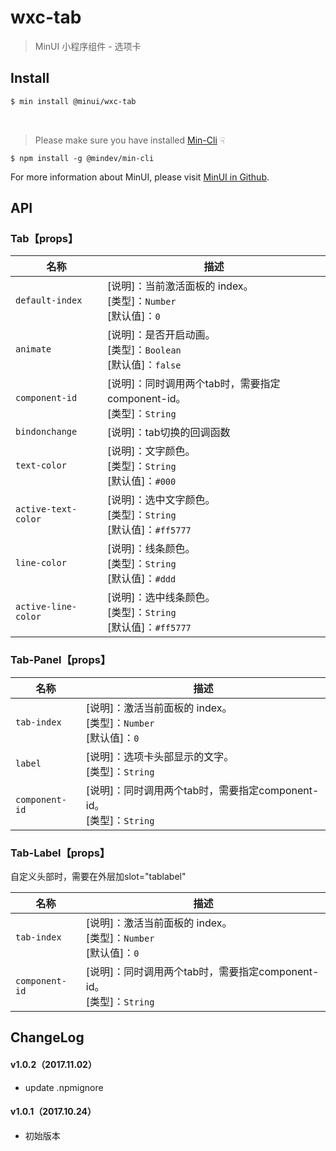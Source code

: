 # wxc-tab

> MinUI 小程序组件 - 选项卡

## Install

``` bash
$ min install @minui/wxc-tab
```

<br/>

> Please make sure you have installed [Min-Cli](https://github.com/meili/min-cli) ☟

```
$ npm install -g @mindev/min-cli
```

For more information about MinUI, please visit [MinUI in Github](https://github.com/meili/minui).

## API

### Tab【props】

| 名称                  | 描述                         |
|----------------------|------------------------------|
|`default-index`             | [说明]：当前激活面板的 index。<br>[类型]：`Number`<br>[默认值]：`0`
|`animate`                   | [说明]：是否开启动画。<br>[类型]：`Boolean`<br>[默认值]：`false`
|`component-id`              | [说明]：同时调用两个tab时，需要指定component-id。<br>[类型]：`String`<br>
|`bindonchange`              | [说明]：tab切换的回调函数
|`text-color`                | [说明]：文字颜色。<br>[类型]：`String`<br>[默认值]：`#000`
|`active-text-color`         | [说明]：选中文字颜色。<br>[类型]：`String`<br>[默认值]：`#ff5777`
|`line-color`                | [说明]：线条颜色。<br>[类型]：`String`<br>[默认值]：`#ddd`
|`active-line-color`         | [说明]：选中线条颜色。<br>[类型]：`String`<br>[默认值]：`#ff5777`

### Tab-Panel【props】

| 名称                  | 描述                         |
|----------------------|------------------------------|
|`tab-index`           | [说明]：激活当前面板的 index。<br>[类型]：`Number`<br>[默认值]：`0`
|`label`               | [说明]：选项卡头部显示的文字。<br>[类型]：`String`<br>
|`component-id`        | [说明]：同时调用两个tab时，需要指定component-id。<br>[类型]：`String`<br>

### Tab-Label【props】

自定义头部时，需要在外层加slot="tablabel"

| 名称                  | 描述                         |
|----------------------|------------------------------|
|`tab-index`           | [说明]：激活当前面板的 index。<br>[类型]：`Number`<br>[默认值]：`0`
|`component-id`        | [说明]：同时调用两个tab时，需要指定component-id。<br>[类型]：`String`<br>

##  ChangeLog

#### v1.0.2（2017.11.02）

- update .npmignore

#### v1.0.1（2017.10.24）

- 初始版本

